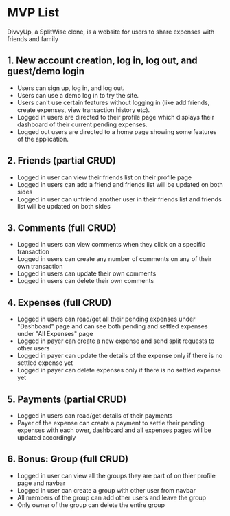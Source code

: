 # MVP List

DivvyUp, a SplitWise clone, is a website for users to share expenses with friends and family

## 1. New account creation, log in, log out, and guest/demo login

* Users can sign up, log in, and log out.
* Users can use a demo log in to try the site.
* Users can't use certain features without logging in (like add friends, create expenses, view transaction history etc).
* Logged in users are directed to their profile page which displays their dashboard of their current pending expenses.
* Logged out users are directed to a home page showing some features of the application.


## 2. Friends (partial CRUD)

* Logged in user can view their friends list on their profile page
* Logged in users can add a friend and friends list will be updated on both sides
* Logged in user can unfriend another user in their friends list and friends list will be updated on both sides


## 3. Comments (full CRUD)

* Logged in users can view comments when they click on a specific transaction
* Logged in users can create any number of comments on any of their own transaction
* Logged in users can update their own comments
* Logged in users can delete their own comments


## 4. Expenses (full CRUD)

* Logged in users can read/get all their pending expenses under "Dashboard" page and can see both pending and settled expenses under "All Expenses" page
* Logged in payer can create a new expense and send split requests to other users
* Logged in payer can update the details of the expense only if there is no settled expense yet
* Logged in payer can delete expenses only if there is no settled expense yet


## 5. Payments (partial CRUD)

* Logged in users can read/get details of their payments
* Payer of the expense can create a payment to settle their pending expenses with each ower, dashboard and all expenses pages will be updated accordingly


## 6. Bonus: Group (full CRUD)

* Logged in user can view all the groups they are part of on thier profile page and navbar
* Logged in user can create a group with other user from navbar
* All members of the group can add other users and leave the group
* Only owner of the group can delete the entire group
